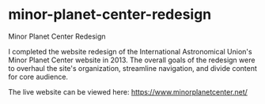 # minor-planet-center-redesign
Minor Planet Center Redesign

I completed the website redesign of the International Astronomical Union's Minor Planet Center website in 2013. The overall goals of the redesign were to overhaul the site's organization, streamline navigation, and divide content for core audience. 

The live website can be viewed here: https://www.minorplanetcenter.net/
